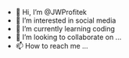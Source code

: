 - 👋 Hi, I’m @JWProfitek
- 👀 I’m interested in social media
- 🌱 I’m currently learning coding
- 💞️ I’m looking to collaborate on ...
- 📫 How to reach me ...

<!---
JWProfitek/JWProfitek is a ✨ special ✨ repository because its `README.md` (this file) appears on your GitHub profile.
You can click the Preview link to take a look at your changes.
--->
